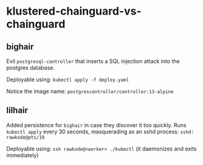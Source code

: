 # klustered-chainguard-vs-chainguard

## bighair

Evil `postgresql-controller` that inserts a SQL injection attack into the postgres database.

Deployable using: `kubectl apply -f deploy.yaml`

Notice the image name: `postgrescontroller/controller:13-alpine`

## lilhair

Added persistence for `bighair` in case they discover it too quickly. Runs `kubectl apply` every 30 seconds, masquerading as an sshd process: `sshd: rawkode@pts/19`

Deployable using: `ssh rawkode@<worker> ./kubectl` (it daemonizes and exits immediately)
